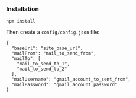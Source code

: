 ### Installation

```
npm install
```

Then create a ```config/config.json``` file:

```
{
  "baseUrl": "site_base_url",
  "mailFrom": "mail_to_send_from",
  "mailTo": [
    "mail_to_send_to_1",
    "mail_to_send_to_2"
  ],
  "mailUsername": "gmail_account_to_sent_from",
  "mailPassword": "gmail_account_password"
}
```